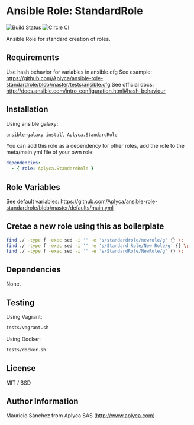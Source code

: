 Ansible Role: StandardRole
==========================

[![Build Status](https://travis-ci.org/Aplyca/ansible-role-standardrole.svg?branch=master)](https://travis-ci.org/Aplyca/ansible-role-standardrole)
[![Circle CI](https://circleci.com/gh/Aplyca/ansible-role-standardrole.png?style=badge)](https://circleci.com/gh/Aplyca/ansible-role-standardrole)

Ansible Role for standard creation of roles.

Requirements
------------

Use hash behavior for variables in ansible.cfg
See example: https://github.com/Aplyca/ansible-role-standardrole/blob/master/tests/ansible.cfg
See official docs: http://docs.ansible.com/intro_configuration.html#hash-behaviour

Installation
------------

Using ansible galaxy:
```bash
ansible-galaxy install Aplyca.StandardRole
```
You can add this role as a dependency for other roles, add the role to the meta/main.yml file of your own role:
```yaml
dependencies:
  - { role: Aplyca.StandardRole }
```

Role Variables
--------------

See default variables: https://github.com/Aplyca/ansible-role-standardrole/blob/master/defaults/main.yml

Cretae a new role using this as boilerplate
-------------------------------------------

```bash
find ./ -type f -exec sed -i '' -e 's/standardrole/newrole/g' {} \;
find ./ -type f -exec sed -i '' -e 's/Standard Role/New Role/g' {} \;
find ./ -type f -exec sed -i '' -e 's/StandardRole/NewRole/g' {} \;
```


Dependencies
------------

None.

Testing
-------
Using Vagrant:

```bash
tests/vagrant.sh
```
Using Docker:

```bash
tests/docker.sh
```

License
-------

MIT / BSD

Author Information
------------------

Mauricio Sánchez from Aplyca SAS (http://www.aplyca.com)
